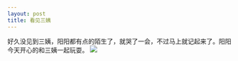 ```yaml
---
layout: post
title: 看见三姨
---
```


好久没见到三姨，阳阳都有点的陌生了，就哭了一会，不过马上就记起来了。阳阳今天开心的和三姨一起玩耍。
![](https://raw.githubusercontent.com/initlove/initlove.github.io/master/images/2016-07-29-185312.jpg)

